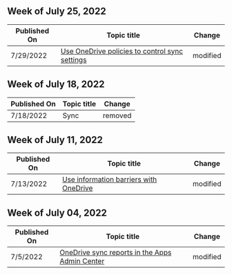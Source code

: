 <!-- This file is generated automatically each week. Changes made to this file will be overwritten.-->



## Week of July 25, 2022


| Published On |Topic title | Change |
|------|------------|--------|
| 7/29/2022 | [Use OneDrive policies to control sync settings](/OneDrive/use-group-policy) | modified |


## Week of July 18, 2022


| Published On |Topic title | Change |
|------|------------|--------|
| 7/18/2022 | Sync | removed |


## Week of July 11, 2022


| Published On |Topic title | Change |
|------|------------|--------|
| 7/13/2022 | [Use information barriers with OneDrive](/OneDrive/information-barriers) | modified |


## Week of July 04, 2022


| Published On |Topic title | Change |
|------|------------|--------|
| 7/5/2022 | [OneDrive sync reports in the Apps Admin Center](/OneDrive/sync-health) | modified |
